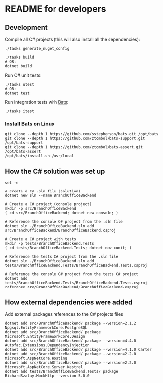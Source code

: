 # README for developers

## Development
Compile all C# projects (this will also install all the dependencies):
```
./tasks generate_nuget_config

./tasks build
# OR:
dotnet build
```

Run C# unit tests:
```
./tasks utest
# OR:
dotnet test
```

Run integration tests with [Bats](https://github.com/sstephenson/bats):
```
./tasks itest
```

### Install Bats on Linux
```
git clone --depth 1 https://github.com/sstephenson/bats.git /opt/bats
git clone --depth 1 https://github.com/ztombol/bats-support.git /opt/bats-support
git clone --depth 1 https://github.com/ztombol/bats-assert.git /opt/bats-assert
/opt/bats/install.sh /usr/local
```

## How the C# solution was set up
```
set -e

# Create a C# .sln file (solution)
dotnet new sln --name BranchOfficeBackend

# Create a C# project (console project)
mkdir -p src/BranchOfficeBackend
( cd src/BranchOfficeBackend; dotnet new console; )

# Reference the console C# project from the .sln file
dotnet sln ./BranchOfficeBackend.sln add src/BranchOfficeBackend/BranchOfficeBackend.csproj

# Create a C# project with tests
mkdir -p tests/BranchOfficeBackend.Tests
( cd tests/BranchOfficeBackend.Tests; dotnet new xunit; )

# Reference the tests C# project from the .sln file
dotnet sln ./BranchOfficeBackend.sln add tests/BranchOfficeBackend.Tests/BranchOfficeBackend.Tests.csproj

# Reference the console C# project from the tests C# project
dotnet add tests/BranchOfficeBackend.Tests/BranchOfficeBackend.Tests.csproj reference src/BranchOfficeBackend/BranchOfficeBackend.csproj
```

## How external dependencies were added
Add external packages references to the C# projects files
```
dotnet add src/BranchOfficeBackend/ package --version=2.1.2 Npgsql.EntityFrameworkCore.PostgreSQL
dotnet add src/BranchOfficeBackend/ package Microsoft.EntityFrameworkCore.Design
dotnet add src/BranchOfficeBackend/ package --version=4.4.0 Autofac.Extensions.DependencyInjection
dotnet add src/BranchOfficeBackend/ package --version=4.1.0 Carter
dotnet add src/BranchOfficeBackend/ package --version=2.2.0 Microsoft.AspNetCore.Hosting
dotnet add src/BranchOfficeBackend/ package --version=2.2.0 Microsoft.AspNetCore.Server.Kestrel
dotnet add tests/BranchOfficeBackend.Tests/ package RichardSzalay.MockHttp --version 5.0.0
```
